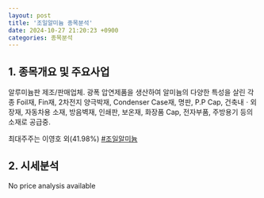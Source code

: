 ```yaml
---
layout: post
title: '조일알미늄 종목분석'
date: 2024-10-27 21:20:23 +0900
categories: 종목분석
---
```


## 1. 종목개요 및 주요사업

알루미늄판 제조/판매업체. 광폭 압연제품을 생산하여 알미늄의 다양한 특성을 살린 각종 Foil재, Fin재, 2차전지 양극박재, Condenser Case재, 명판, P.P Cap, 건축내ㆍ외장재, 자동차용 소재, 방음벽재, 인쇄판, 보온재, 화장품 Cap, 전자부품, 주방용기 등의 소재로 공급중. 

최대주주는 이영호 외(41.98%)
[#조일알미늄](#)

## 2. 시세분석

No price analysis available
